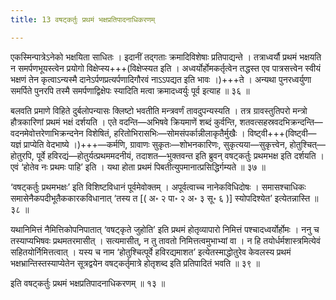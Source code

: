```yaml
---
title: 13 वषट्कर्तुः प्रथमं भक्षप्रतिपादनाधिकरणम्

---
```


एकस्मिन्पात्रेऽनेको भक्षयिता साधितः । इदानीं तद्गताः क्रमादिविशेषाः प्रतिपाद्यन्ते । तत्राध्वर्यौ प्रथमं भक्षयति न समर्पणभूयस्त्वेन प्रयोगो विक्षेप्स्य+++(विक्षेप्स्यत इति । अध्वर्योर्होमकर्तृत्वेन तद्धस्त एव पात्रसत्त्वेन स्वीयं भक्षणं तेन कृत्वाऽन्यस्मै दानेऽर्पणप्रत्यर्पणादिगौरवं नाऽऽपद्यत इति भावः ।)+++ते । अन्यथा पुनरध्वर्युणा समर्पिते पुनरपि तस्मै समर्पणाद्विक्षेपः स्यादिति मत्वा क्रमादध्वर्युः पूर्व इत्याह ॥ ३६ ॥

बलवति प्रमाणे विहिते दुर्बलोपन्यासः क्लिष्टो भवतीति मन्त्रवर्णं तावदुपन्यस्यति । तत्र ग्रावस्तुतिपरो मन्त्रो हौत्रकारिणां प्रथमं भक्षं दर्शयति । एते वदन्ति—अभिषवे क्रियमाणें शब्दं कुर्वन्ति, शतवत्सहस्रवदभिक्रन्दन्ति—वदनमेवोत्तरेणाभिक्रन्दनेन विशेषितं, हरितोभिरासभिः—सोमसंपर्कान्नीलाकृतैर्मुखैः । विष्ट्वी+++(विष्ट्वी—यज्ञं प्राप्येति वेदभाष्ये ।)+++—कर्मणि, ग्रावाणः सुकृतः—शोभनकारिणः, सुकृत्यया—सुकृत्त्वेन, होतुश्चित्—होतुरपि, पूर्वे हविरद्यं—होतुर्यत्प्रथममदनीयं, तदाशत—भुक्तवन्त इति ब्रुवन् वषट्कर्तुः प्रथमभक्ष इति दर्शयति । एवं ‘होतेव नः प्रथमः पाहि’ इति । यथा होता प्रथमं पिबतीत्युपमानात्प्रसिद्धिर्गम्यते ॥ ३७ ॥

‘वषट्कर्तुः प्रथमभक्षः’ इति विशिष्टविधानं पूर्वमेवोक्तम् । अपूर्वत्वाच्च नानेकविधिदोषः । समासश्चाधिकः समासेनैकपदीभूतैककारकविधानात् ‘तस्य त \[( अ॰ २ पा॰ २ अ॰ ३ सू॰ ६ )\] स्योपदिश्येत’ इत्येतन्नास्ति ॥ ३८ ॥

यथानिमित्तं नैमित्तिकोपनिपातात् ‘वषट्कृते जुहोति’ इति प्रथमं होतृव्यापारो निमित्तं पश्चादध्वर्योर्होमः । ननु च तस्याप्यभिषवः प्रथमतरमासीत् । सत्यमासीत्, न तु तावतो निमित्तत्वमुभाभ्यां वा । न हि तयोर्धर्मशास्त्रमित्येवं सहितयोर्निमित्तत्वात् । यस्य च नाम ‘होतुश्चित्पूर्वे हविरद्यमाशत’ इत्येतस्माद्धोतुरेव केवलस्य प्रथमं भक्षभ्रान्तिस्तस्याप्येतेन सूत्रद्वयेन वषट्कर्तृमात्रे होतृशब्द इति प्रतिपादितं भवति ॥ ३९ ॥

इति वषट्कर्तुः प्रथमं भक्षप्रतिपादनाधिकरणम् ॥ १३ ॥
